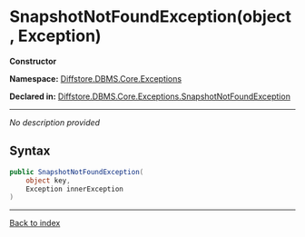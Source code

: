 # SnapshotNotFoundException(object, Exception)

**Constructor**

**Namespace:** [Diffstore.DBMS.Core.Exceptions](Diffstore.DBMS.Core.Exceptions.md)

**Declared in:** [Diffstore.DBMS.Core.Exceptions.SnapshotNotFoundException](Diffstore.DBMS.Core.Exceptions.SnapshotNotFoundException.md)

------


*No description provided*

## Syntax

```csharp
public SnapshotNotFoundException(
	object key,
	Exception innerException
)
```

------

[Back to index](index.md)